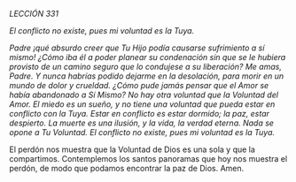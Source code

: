 *LECCIÓN 331*

*El conflicto no existe, pues mi voluntad es la Tuya.*

_Padre ¡qué absurdo creer que Tu Hijo podía causarse sufrimiento a sí mismo! ¿Cómo iba él a poder planear su condenación sin que se le hubiera provisto de un camino seguro que lo condujese a su liberación? Me amas, Padre. Y nunca habrías podido dejarme en la desolación, para morir en un mundo de dolor y crueldad. ¿Cómo pude jamás pensar que el Amor se había abandonado a Sí Mismo? No hay otra voluntad que la Voluntad del Amor. El miedo es un sueño, y no tiene una voluntad que pueda estar en conflicto con la Tuya. Estar en conflicto es estar dormido; la paz, estar despierto. La muerte es una ilusión, y la vida, la verdad eterna. Nada se opone a Tu Voluntad. El conflicto no existe, pues mi voluntad es la Tuya._

El perdón nos muestra que la Voluntad de Dios es una sola y que la compartimos. Contemplemos los santos panoramas que hoy nos muestra el perdón, de modo que podamos encontrar la paz de Dios. Amen.